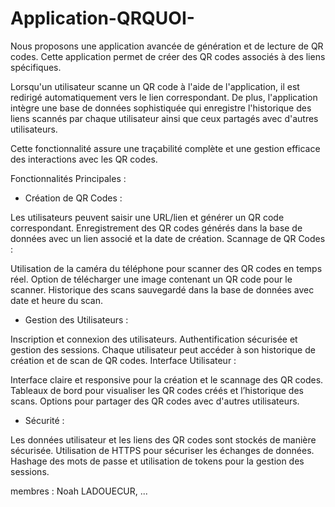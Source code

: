 # Application-QRQUOI-

Nous proposons une application avancée de génération et de lecture de QR codes. Cette application permet de créer des QR codes associés à des liens spécifiques. 

Lorsqu'un utilisateur scanne un QR code à l'aide de l'application, il est redirigé automatiquement vers le lien correspondant. De plus, l'application intègre une base de données sophistiquée qui enregistre l'historique des liens scannés par chaque utilisateur ainsi que ceux partagés avec d'autres utilisateurs.

Cette fonctionnalité assure une traçabilité complète et une gestion efficace des interactions avec les QR codes.


Fonctionnalités Principales : 

- Création de QR Codes :

Les utilisateurs peuvent saisir une URL/lien et générer un QR code correspondant.
Enregistrement des QR codes générés dans la base de données avec un lien associé et la date de création.
Scannage de QR Codes :

Utilisation de la caméra du téléphone pour scanner des QR codes en temps réel.
Option de télécharger une image contenant un QR code pour le scanner.
Historique des scans sauvegardé dans la base de données avec date et heure du scan.

- Gestion des Utilisateurs :

Inscription et connexion des utilisateurs.
Authentification sécurisée et gestion des sessions.
Chaque utilisateur peut accéder à son historique de création et de scan de QR codes.
Interface Utilisateur :

Interface claire et responsive pour la création et le scannage des QR codes.
Tableaux de bord pour visualiser les QR codes créés et l’historique des scans.
Options pour partager des QR codes avec d'autres utilisateurs.

- Sécurité :

Les données utilisateur et les liens des QR codes sont stockés de manière sécurisée.
Utilisation de HTTPS pour sécuriser les échanges de données.
Hashage des mots de passe et utilisation de tokens pour la gestion des sessions.



membres : Noah LADOUECUR, ...
